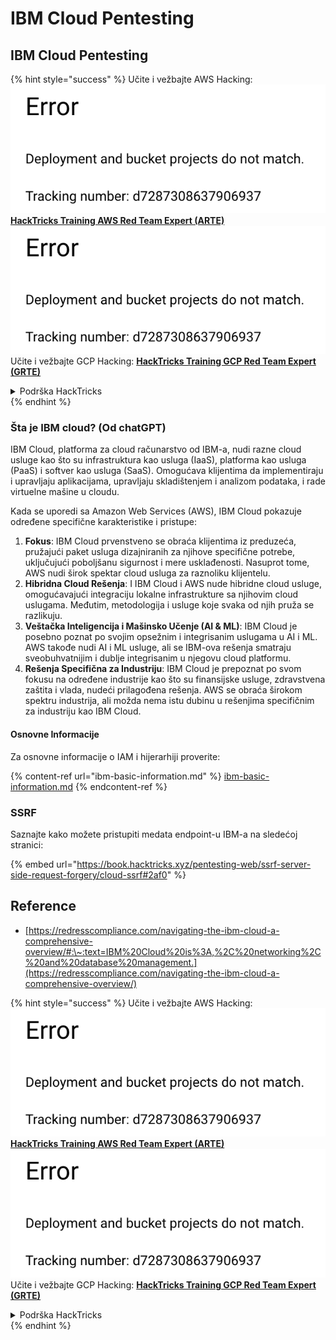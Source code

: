 # IBM Cloud Pentesting

## IBM Cloud Pentesting

{% hint style="success" %}
Učite i vežbajte AWS Hacking:<img src="../../.gitbook/assets/image (1) (1).png" alt="" data-size="line">[**HackTricks Training AWS Red Team Expert (ARTE)**](https://training.hacktricks.xyz/courses/arte)<img src="../../.gitbook/assets/image (1) (1).png" alt="" data-size="line">\
Učite i vežbajte GCP Hacking: <img src="../../.gitbook/assets/image (2).png" alt="" data-size="line">[**HackTricks Training GCP Red Team Expert (GRTE)**<img src="../../.gitbook/assets/image (2).png" alt="" data-size="line">](https://training.hacktricks.xyz/courses/grte)

<details>

<summary>Podrška HackTricks</summary>

* Proverite [**planove pretplate**](https://github.com/sponsors/carlospolop)!
* **Pridružite se** 💬 [**Discord grupi**](https://discord.gg/hRep4RUj7f) ili [**telegram grupi**](https://t.me/peass) ili **pratite** nas na **Twitteru** 🐦 [**@hacktricks\_live**](https://twitter.com/hacktricks\_live)**.**
* **Podelite hakerske trikove slanjem PR-ova na** [**HackTricks**](https://github.com/carlospolop/hacktricks) i [**HackTricks Cloud**](https://github.com/carlospolop/hacktricks-cloud) github repozitorijume.

</details>
{% endhint %}

### Šta je IBM cloud? (Od chatGPT)

IBM Cloud, platforma za cloud računarstvo od IBM-a, nudi razne cloud usluge kao što su infrastruktura kao usluga (IaaS), platforma kao usluga (PaaS) i softver kao usluga (SaaS). Omogućava klijentima da implementiraju i upravljaju aplikacijama, upravljaju skladištenjem i analizom podataka, i rade virtuelne mašine u cloudu.

Kada se uporedi sa Amazon Web Services (AWS), IBM Cloud pokazuje određene specifične karakteristike i pristupe:

1. **Fokus**: IBM Cloud prvenstveno se obraća klijentima iz preduzeća, pružajući paket usluga dizajniranih za njihove specifične potrebe, uključujući poboljšanu sigurnost i mere usklađenosti. Nasuprot tome, AWS nudi širok spektar cloud usluga za raznoliku klijentelu.
2. **Hibridna Cloud Rešenja**: I IBM Cloud i AWS nude hibridne cloud usluge, omogućavajući integraciju lokalne infrastrukture sa njihovim cloud uslugama. Međutim, metodologija i usluge koje svaka od njih pruža se razlikuju.
3. **Veštačka Inteligencija i Mašinsko Učenje (AI & ML)**: IBM Cloud je posebno poznat po svojim opsežnim i integrisanim uslugama u AI i ML. AWS takođe nudi AI i ML usluge, ali se IBM-ova rešenja smatraju sveobuhvatnijim i dublje integrisanim u njegovu cloud platformu.
4. **Rešenja Specifična za Industriju**: IBM Cloud je prepoznat po svom fokusu na određene industrije kao što su finansijske usluge, zdravstvena zaštita i vlada, nudeći prilagođena rešenja. AWS se obraća širokom spektru industrija, ali možda nema istu dubinu u rešenjima specifičnim za industriju kao IBM Cloud.

#### Osnovne Informacije

Za osnovne informacije o IAM i hijerarhiji proverite:

{% content-ref url="ibm-basic-information.md" %}
[ibm-basic-information.md](ibm-basic-information.md)
{% endcontent-ref %}

### SSRF

Saznajte kako možete pristupiti medata endpoint-u IBM-a na sledećoj stranici:

{% embed url="https://book.hacktricks.xyz/pentesting-web/ssrf-server-side-request-forgery/cloud-ssrf#2af0" %}

## Reference

* [https://redresscompliance.com/navigating-the-ibm-cloud-a-comprehensive-overview/#:\~:text=IBM%20Cloud%20is%3A,%2C%20networking%2C%20and%20database%20management.](https://redresscompliance.com/navigating-the-ibm-cloud-a-comprehensive-overview/)

{% hint style="success" %}
Učite i vežbajte AWS Hacking:<img src="../../.gitbook/assets/image (1) (1).png" alt="" data-size="line">[**HackTricks Training AWS Red Team Expert (ARTE)**](https://training.hacktricks.xyz/courses/arte)<img src="../../.gitbook/assets/image (1) (1).png" alt="" data-size="line">\
Učite i vežbajte GCP Hacking: <img src="../../.gitbook/assets/image (2).png" alt="" data-size="line">[**HackTricks Training GCP Red Team Expert (GRTE)**<img src="../../.gitbook/assets/image (2).png" alt="" data-size="line">](https://training.hacktricks.xyz/courses/grte)

<details>

<summary>Podrška HackTricks</summary>

* Proverite [**planove pretplate**](https://github.com/sponsors/carlospolop)!
* **Pridružite se** 💬 [**Discord grupi**](https://discord.gg/hRep4RUj7f) ili [**telegram grupi**](https://t.me/peass) ili **pratite** nas na **Twitteru** 🐦 [**@hacktricks\_live**](https://twitter.com/hacktricks\_live)**.**
* **Podelite hakerske trikove slanjem PR-ova na** [**HackTricks**](https://github.com/carlospolop/hacktricks) i [**HackTricks Cloud**](https://github.com/carlospolop/hacktricks-cloud) github repozitorijume.

</details>
{% endhint %}
